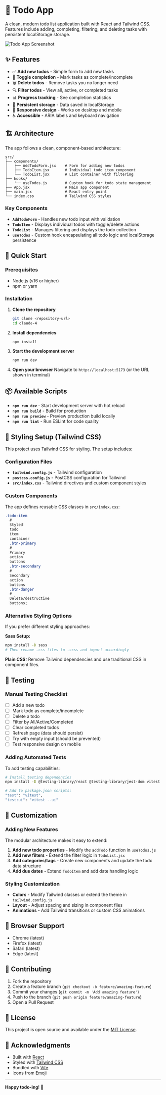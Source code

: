 # 📝 Todo App

A clean, modern todo list application built with React and Tailwind CSS. Features include adding, completing, filtering, and deleting tasks with persistent localStorage storage.

![Todo App Screenshot](https://via.placeholder.com/800x400/f3f4f6/374151?text=Todo+App+Screenshot)

## ✨ Features

- ✅ **Add new todos** - Simple form to add new tasks
- 🔄 **Toggle completion** - Mark tasks as complete/incomplete
- 🗑️ **Delete todos** - Remove tasks you no longer need
- 🔍 **Filter todos** - View all, active, or completed tasks
- 📊 **Progress tracking** - See completion statistics
- 💾 **Persistent storage** - Data saved in localStorage
- 📱 **Responsive design** - Works on desktop and mobile
- ♿ **Accessible** - ARIA labels and keyboard navigation

## 🏗️ Architecture

The app follows a clean, component-based architecture:

```
src/
├── components/
│   ├── AddTodoForm.jsx    # Form for adding new todos
│   ├── TodoItem.jsx       # Individual todo item component
│   └── TodoList.jsx       # List container with filtering
├── hooks/
│   └── useTodos.js        # Custom hook for todo state management
├── App.jsx                # Main app component
├── main.jsx               # React entry point
└── index.css              # Tailwind CSS styles
```

### Key Components

- **`AddTodoForm`** - Handles new todo input with validation
- **`TodoItem`** - Displays individual todos with toggle/delete actions
- **`TodoList`** - Manages filtering and displays the todo collection
- **`useTodos`** - Custom hook encapsulating all todo logic and localStorage persistence

## 🚀 Quick Start

### Prerequisites

- Node.js (v16 or higher)
- npm or yarn

### Installation

1. **Clone the repository**

   ```bash
   git clone <repository-url>
   cd claude-4
   ```

2. **Install dependencies**

   ```bash
   npm install
   ```

3. **Start the development server**

   ```bash
   npm run dev
   ```

4. **Open your browser**
   Navigate to `http://localhost:5173` (or the URL shown in terminal)

## 📦 Available Scripts

- **`npm run dev`** - Start development server with hot reload
- **`npm run build`** - Build for production
- **`npm run preview`** - Preview production build locally
- **`npm run lint`** - Run ESLint for code quality

## 🎨 Styling Setup (Tailwind CSS)

This project uses Tailwind CSS for styling. The setup includes:

### Configuration Files

- **`tailwind.config.js`** - Tailwind configuration
- **`postcss.config.js`** - PostCSS configuration for Tailwind
- **`src/index.css`** - Tailwind directives and custom component styles

### Custom Components

The app defines reusable CSS classes in `src/index.css`:

```css
.todo-item
  #
  Styled
  todo
  item
  container
  .btn-primary
  #
  Primary
  action
  buttons
  .btn-secondary
  #
  Secondary
  action
  buttons
  .btn-danger
  #
  Delete/destructive
  buttons;
```

### Alternative Styling Options

If you prefer different styling approaches:

**Sass Setup:**

```bash
npm install -D sass
# Then rename .css files to .scss and import accordingly
```

**Plain CSS:**
Remove Tailwind dependencies and use traditional CSS in component files.

## 🧪 Testing

### Manual Testing Checklist

- [ ] Add a new todo
- [ ] Mark todo as complete/incomplete
- [ ] Delete a todo
- [ ] Filter by All/Active/Completed
- [ ] Clear completed todos
- [ ] Refresh page (data should persist)
- [ ] Try with empty input (should be prevented)
- [ ] Test responsive design on mobile

### Adding Automated Tests

To add testing capabilities:

```bash
# Install testing dependencies
npm install -D @testing-library/react @testing-library/jest-dom vitest jsdom

# Add to package.json scripts:
"test": "vitest",
"test:ui": "vitest --ui"
```

## 🔧 Customization

### Adding New Features

The modular architecture makes it easy to extend:

1. **Add new todo properties** - Modify the `addTodo` function in `useTodos.js`
2. **Add new filters** - Extend the filter logic in `TodoList.jsx`
3. **Add categories/tags** - Create new components and update the todo data structure
4. **Add due dates** - Extend `TodoItem` and add date handling logic

### Styling Customization

- **Colors** - Modify Tailwind classes or extend the theme in `tailwind.config.js`
- **Layout** - Adjust spacing and sizing in component files
- **Animations** - Add Tailwind transitions or custom CSS animations

## 📱 Browser Support

- Chrome (latest)
- Firefox (latest)
- Safari (latest)
- Edge (latest)

## 🤝 Contributing

1. Fork the repository
2. Create a feature branch (`git checkout -b feature/amazing-feature`)
3. Commit your changes (`git commit -m 'Add amazing feature'`)
4. Push to the branch (`git push origin feature/amazing-feature`)
5. Open a Pull Request

## 📄 License

This project is open source and available under the [MIT License](LICENSE).

## 🙏 Acknowledgments

- Built with [React](https://reactjs.org/)
- Styled with [Tailwind CSS](https://tailwindcss.com/)
- Bundled with [Vite](https://vitejs.dev/)
- Icons from [Emoji](https://emojipedia.org/)

---

**Happy todo-ing! 🎉**
